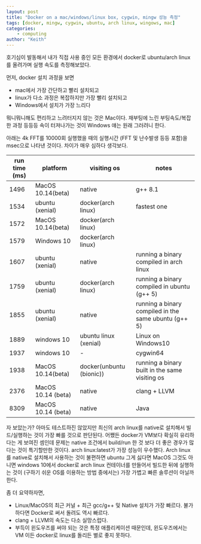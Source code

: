 ```yaml
---
layout: post
title: "Docker on a mac/windows/linux box, cygwin, mingw 성능 측정"
tags: [docker, mingw, cygwin, ubuntu, arch linux, wingows, mac]
categories:
    - computing
author: "Keith"
---
```


호기심이 발동해서 내가 직접 사용 중인 모든 환경에서 docker로 ubuntu/arch linux를 올려가며 실행 속도를 측정해보았다.

먼저, docker 설치 과정을 보면
- mac에서 가장 간단하고 빨리 설치되고
- linux가 다소 과정은 복잡하지만 가장 빨리 설치되고
- Windows에서 설치가 가장 느리다

뭐니뭐니해도 편리하고 느려터지지 않는 것은 Mac이다. 재부팅에 느린 부팅속도/복잡한 과정 등등등 속이 터져나가는 것이 Windows 얘는 원래 그러려니 한다. 

아래는 4k FFT를 10000회 실행했을 때의 실행시간 (FFT 및 난수발생 등등 포함)을 msec으로 나타낸 것이다. 차이가 매우 심하다 생각보다. 

| run time (ms) | platform | visiting os | notes |
|---|---|---|---|
|1496| MacOS 10.14(beta) | native | g++ 8.1 |
|1534| ubuntu (xenial) | docker(arch linux) | fastest one |
|1572| MacOS 10.14(beta) | docker(arch linux) |  |
|1579| Windows 10 | docker(arch linux) ||
|1607| ubuntu (xenial) | native | running a binary compiled in arch linux |
|1759| ubuntu (xenial) | docker(arch linux) | running a binary compiled in ubuntu (g++ 5) |
|1855| ubuntu (xenial) | native | running a binary compiled in the same ubuntu (g++ 5) |
|1889| windows 10 | ubuntu linux (xenial) | Linux on Windows10 |
|1937| windows 10 | - | cygwin64 |
|1938| MacOS 10.14(beta) | docker(unbuntu (bionic)) | running a binary built in the same visiting os |
|2376| MacOS 10.14 (beta) | native | clang + LLVM |
|8309| MacOS 10.14 (beta) | native | Java |

자 보았는가? 아마도 테스트하진 않았지만 최신의 arch linux를 native로 설치해서 빌드/실행하는 것이 가장 빠를 것으로 판단된다. 어쨌든 docker가 VM보다 확실히 유리하다는 게 보여진 셈인데 문제는 native 조건에서 build/run 한 것 보다 더 좋은 경우가 많다는 것이 특기할만한 것이다. arch linux:latest가 가장 성능이 우수했다. Arch linux를 native로 설치해서 사용하는 것이 불편하면 ubuntu 그게 싫다면 MacOS 그것도 아니면 windows 10에서 docker로 arch linux 컨테이너를 만들어서 빌드한 뒤에 실행하는 것이 (구하기 쉬운 OS를 이용하는 방법 중에서는) 가장 가볍고 빠른 솔루션이 아닐까 한다. 

좀 더 요약하자면,
- Linux/MacOS의 최근 커널 + 최근 gcc/g++ 및 Native 설치가 가장 빠르다. 불가하다면 Docker로 써서 돌려도 역시 빠르다.
- clang + LLVM의 속도는 다소 실망스럽다. 
- 부득이 윈도우즈를 써야 되는 것은 특정 애플리케이션 때문인데, 윈도우즈에서는 VM 이든 docker로 linux를 돌리든 별로 좋지 못하다.
